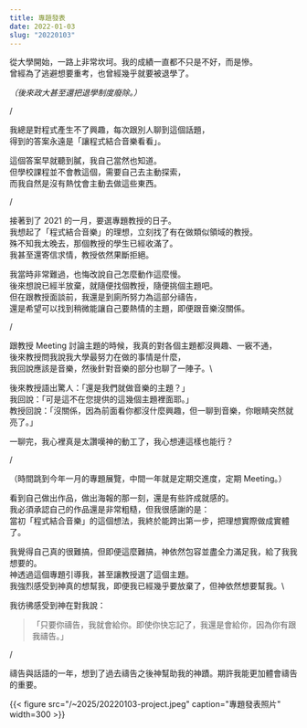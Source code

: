 ```yaml
---
title: 專題發表
date: 2022-01-03
slug: "20220103"
---
```


從大學開始，一路上非常坎坷。我的成績一直都不只是不好，而是慘。\
曾經為了逃避想要重考，也曾經幾乎就要被退學了。

_（後來政大甚至還把退學制度廢除。）_

/

我總是對程式產生不了興趣，每次跟別人聊到這個話題，\
得到的答案永遠是「讓程式結合音樂看看」。

這個答案早就聽到膩，我自己當然也知道。\
但學校課程並不會教這個，需要自己去主動探索，\
而我自然是沒有熱忱會主動去做這些東西。

/

接著到了 2021 的一月，要選專題教授的日子。\
我想起了「程式結合音樂」的理想，立刻找了有在做類似領域的教授。\
殊不知我太晚去，那個教授的學生已經收滿了。\
我甚至還寄信求情，教授依然果斷拒絕。

我當時非常難過，也悔改說自己怎麼動作這麼慢。\
後來想說已經半放棄，就隨便找個教授，隨便挑個主題吧。\
但在跟教授面談前，我還是到廁所努力為這部分禱告，\
還是希望可以找到稍微能讓自己要熱情的主題，即便跟音樂沒關係。

/

跟教授 Meeting 討論主題的時候，我真的對各個主題都沒興趣、一竅不通，\
後來教授問我說我大學最努力在做的事情是什麼，\
我回說應該是音樂，然後針對音樂的部分也聊了一陣子。\

後來教授語出驚人：「還是我們就做音樂的主題？」\
我回說：「可是這不在您提供的這幾個主題裡面耶。」\
教授回說：「沒關係，因為前面看你都沒什麼興趣，但一聊到音樂，你眼睛突然就亮了。」

一聊完，我心裡真是太讚嘆神的動工了，我心想連這樣也能行？

/

（時間跳到今年一月的專題展覽，中間一年就是定期交進度，定期 Meeting。）

看到自己做出作品，做出海報的那一刻，還是有些許成就感的。\
我必須承認自己的作品還是非常粗糙，但我很感謝的是：\
當初「程式結合音樂」的這個想法，我終於能跨出第一步，把理想實際做成實體了。

我覺得自己真的很難搞，但即便這麼難搞，神依然包容並盡全力滿足我，給了我我想要的。\
神透過這個專題引導我，甚至讓教授選了這個主題。\
我強烈感受到神真的想幫我，即便我已經幾乎要放棄了，但神依然想要幫我。\

我彷彿感受到神在對我說：

> 「只要你禱告，我就會給你。即使你快忘記了，我還是會給你，因為你有跟我禱告。」

/

禱告與話語的一年，想到了過去禱告之後神幫助我的神蹟。期許我能更加體會禱告的重要。

{{< figure src="/~2025/20220103-project.jpeg" caption="專題發表照片" width=300 >}}
